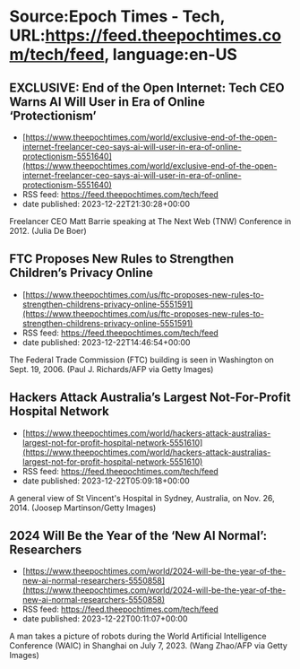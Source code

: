 # Source:Epoch Times - Tech, URL:https://feed.theepochtimes.com/tech/feed, language:en-US

## EXCLUSIVE: End of the Open Internet: Tech CEO Warns AI Will User in Era of Online ‘Protectionism’
 - [https://www.theepochtimes.com/world/exclusive-end-of-the-open-internet-freelancer-ceo-says-ai-will-user-in-era-of-online-protectionism-5551640](https://www.theepochtimes.com/world/exclusive-end-of-the-open-internet-freelancer-ceo-says-ai-will-user-in-era-of-online-protectionism-5551640)
 - RSS feed: https://feed.theepochtimes.com/tech/feed
 - date published: 2023-12-22T21:30:28+00:00

Freelancer CEO Matt Barrie speaking at The Next Web (TNW) Conference in 2012. (Julia De Boer)

## FTC Proposes New Rules to Strengthen Children’s Privacy Online
 - [https://www.theepochtimes.com/us/ftc-proposes-new-rules-to-strengthen-childrens-privacy-online-5551591](https://www.theepochtimes.com/us/ftc-proposes-new-rules-to-strengthen-childrens-privacy-online-5551591)
 - RSS feed: https://feed.theepochtimes.com/tech/feed
 - date published: 2023-12-22T14:46:54+00:00

The Federal Trade Commission (FTC) building is seen in Washington on Sept. 19, 2006. (Paul J. Richards/AFP via Getty Images)

## Hackers Attack Australia’s Largest Not-For-Profit Hospital Network
 - [https://www.theepochtimes.com/world/hackers-attack-australias-largest-not-for-profit-hospital-network-5551610](https://www.theepochtimes.com/world/hackers-attack-australias-largest-not-for-profit-hospital-network-5551610)
 - RSS feed: https://feed.theepochtimes.com/tech/feed
 - date published: 2023-12-22T05:09:18+00:00

A general view of St Vincent's Hospital in Sydney, Australia, on Nov. 26, 2014. (Joosep Martinson/Getty Images)

## 2024 Will Be the Year of the ‘New AI Normal’: Researchers
 - [https://www.theepochtimes.com/world/2024-will-be-the-year-of-the-new-ai-normal-researchers-5550858](https://www.theepochtimes.com/world/2024-will-be-the-year-of-the-new-ai-normal-researchers-5550858)
 - RSS feed: https://feed.theepochtimes.com/tech/feed
 - date published: 2023-12-22T00:11:07+00:00

A man takes a picture of robots during the World Artificial Intelligence Conference (WAIC) in Shanghai on July 7, 2023. (Wang Zhao/AFP via Getty Images)

